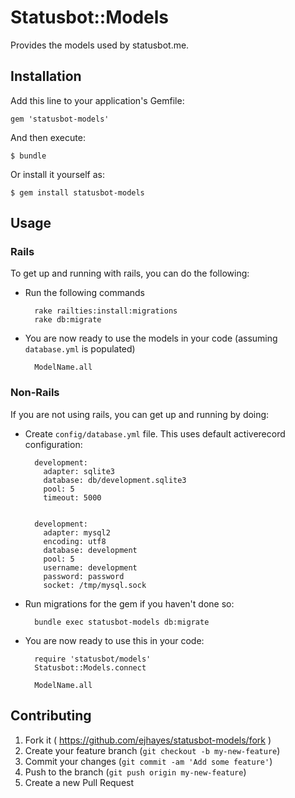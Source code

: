 # Statusbot::Models

Provides the models used by statusbot.me.

## Installation

Add this line to your application's Gemfile:

    gem 'statusbot-models'

And then execute:

    $ bundle

Or install it yourself as:

    $ gem install statusbot-models

## Usage

### Rails

To get up and running with rails, you can do the following:

- Run the following commands

        rake railties:install:migrations
        rake db:migrate

- You are now ready to use the models in your code (assuming `database.yml` is populated)

        ModelName.all

### Non-Rails

If you are not using rails, you can get up and running by doing:

- Create `config/database.yml` file.  This uses default activerecord configuration:

        development:
          adapter: sqlite3
          database: db/development.sqlite3
          pool: 5
          timeout: 5000


        development:
          adapter: mysql2
          encoding: utf8
          database: development
          pool: 5
          username: development
          password: password
          socket: /tmp/mysql.sock

- Run migrations for the gem if you haven't done so:

        bundle exec statusbot-models db:migrate

- You are now ready to use this in your code:

        require 'statusbot/models'
        Statusbot::Models.connect

        ModelName.all


## Contributing

1. Fork it ( https://github.com/ejhayes/statusbot-models/fork )
2. Create your feature branch (`git checkout -b my-new-feature`)
3. Commit your changes (`git commit -am 'Add some feature'`)
4. Push to the branch (`git push origin my-new-feature`)
5. Create a new Pull Request
